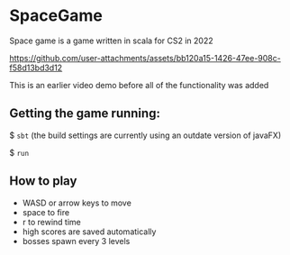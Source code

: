 # SpaceGame
Space game is  a game written in scala for CS2 in 2022


https://github.com/user-attachments/assets/bb120a15-1426-47ee-908c-f58d13bd3d12


This is an earlier video demo before all of the functionality was added


## Getting the game running:

$ `sbt` (the build settings are currently using an outdate version of javaFX)


$ `run`

## How to play
- WASD or arrow keys to move
- space to fire
- r to rewind time
- high scores are saved automatically
- bosses spawn every 3 levels

